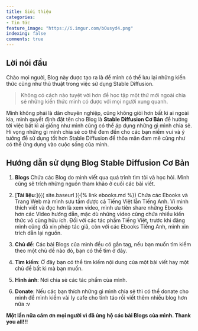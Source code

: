 ```yaml
---
title: Giới thiệu
categories:
- Tin tức
feature_image: "https://i.imgur.com/bOusyd4.png"
indexing: false
comments: true
---
```

## Lời nói đầu
Chào mọi người, Blog này được tạo ra là để mình có thể lưu lại những kiến thức cũng như thủ thuật trong việc sử dụng Stable Diffusion.

> Không có cách nào tuyệt vời hơn để học tập một thứ mới ngoài chia sẻ những kiến thức mình có được với mọi người xung quanh.

Mình không phải là dân chuyên nghiệp, cũng không giỏi hơn bất kì ai ngoài kia, mình quyết định đặt tên cho Blog là **Stable Diffusion Cơ Bản** để hướng tới việc bất kì ai giống như mình cũng có thể áp dụng những gì mình chia sẻ. Hi vọng những gì mình chia sẻ có thể đem đến cho các bạn niềm vui và ý tưởng để sử dụng tốt hơn Stable Diffusion để thõa mãn đam mê cũng như có thể ứng dụng vào cuộc sống của mình.

## Hướng dẫn sử dụng Blog Stable Diffusion Cơ Bản

1. **Blogs**
Chứa các Blog do mình viết qua quá trình tìm tòi và học hỏi. Mình cũng sẽ trích những nguồn tham khảo ở cuối các bài viết.

2. [**Tài liệu**:]({{ site.baseurl }}{% link ebooks.md %})
Chứa các Ebooks và Trang Web mà mình sưu tầm được cả Tiếng Việt lẫn Tiếng Anh. Vì mình thích viết và đọc hơn là xem video, mình ưu tiên share những Ebooks hơn các Video hướng dẫn, mặc dù những video cũng chứa nhiều kiến thức vô cùng hữu ích. Đối với các tác phẩm Tiếng Việt, trước khi đăng mình cũng đã xin phép tác giả, còn với các Ebooks Tiếng Anh, mình xin trích dẫn lại nguồn.

3. **Chủ đề**:
Các bài Blogs của mình đều có gắn tag, nếu bạn muốn tìm kiếm theo một chủ đề nào đó, bạn có thể tìm ở đây.

4. **Tìm kiếm**:
Ở đây bạn có thể tìm kiếm nội dung của một bài viết hay một chủ đề bất kì mà bạn muốn.

5. **Hình ảnh**:
Nơi chia sẻ các tác phẩm của mình.

6. **Donate**:
Nếu các bạn thích những gì mình chia sẻ thì có thể donate cho mình để mình kiếm vài ly cafe cho tỉnh táo rồi viết thêm nhiều blog hơn nữa :v

**Một lần nữa cám ơn mọi người vì đã ủng hộ các bài Blogs của mình. Thank you all!!!**
